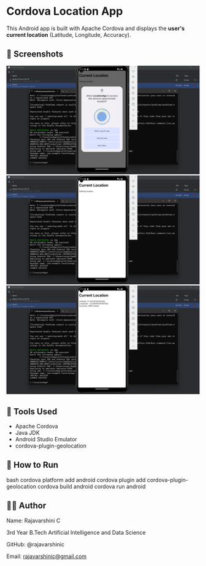 # Cordova Location App

This Android app is built with Apache Cordova and displays the **user's current location** (Latitude, Longitude, Accuracy).

## 📱 Screenshots

![Home Screen](screenshots/img1.png)
![Location Shown](screenshots/img2.png)
![Location Shown](screenshots/img3.png)



## 🔧 Tools Used
- Apache Cordova
- Java JDK
- Android Studio Emulator
- cordova-plugin-geolocation

## 🚀 How to Run
bash
cordova platform add android
cordova plugin add cordova-plugin-geolocation
cordova build android
cordova run android

## 👨‍💻 Author

Name: Rajavarshini C

3rd Year B.Tech Artificial Intelligence and Data Science

GitHub: @rajavarshinic

Email: rajavarshinic@gmail.com

